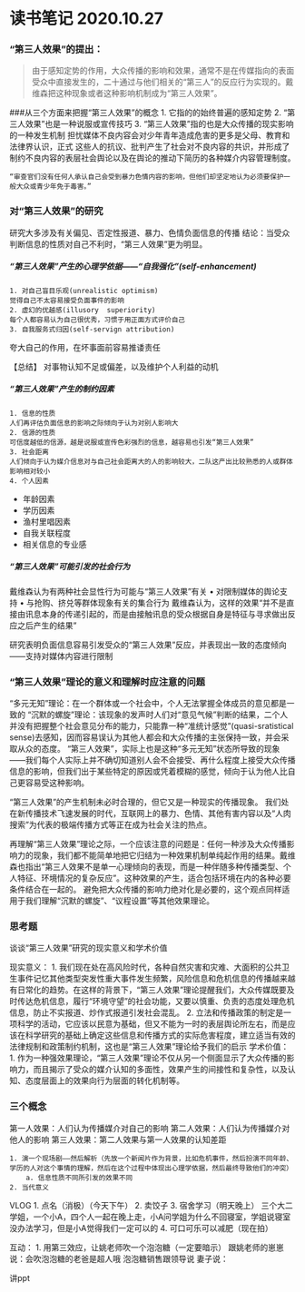 # 读书笔记 2020.10.27
### “第三人效果”的提出：

>由于感知定势的作用，大众传播的影响和效果，通常不是在传媒指向的表面受众中直接发生的，二十通过与他们相关的“第三人”的反应行为实现的。戴维森把这种现象或者这种影响机制成为“第三人效果”。

###从三个方面来把握“第三人效果”的概念
	1. 它指的的始终普遍的感知定势
	2. “第三人效果”也是一种说服或宣传技巧
	3. “第三人效果”指的也是大众传播的现实影响的一种发生机制
	担忧媒体不良内容会对少年青年造成危害的更多是父母、教育和法律界认识，正式 这些人的抗议、批判产生了社会对不良内容的共识，并形成了制约不良内容的表层社会舆论以及在舆论的推动下简历的各种媒介内容管理制度。
	
	“审查官们没有任何人承认自己会受到暴力色情内容的影响，但他们却坚定地认为必须要保护一般大众或青少年免于毒害。”
	
### 对“第三人效果”的研究
研究大多涉及有关偏见、否定性报道、暴力、色情负面信息的传播
结论：当受众判断信息的性质对自己不利时，“第三人效果”更为明显。

##### “第三人效果”产生的心理学依据——“自我强化”(self-enhancement)
	1. 对自己盲目乐观(unrealistic optimism)
	觉得自己不太容易接受负面事件的影响
	2. 虚幻的优越感(illusory  superiority)
	每个人都容易认为自己很优秀，习惯于用正面方式评价自己
	3. 自我服务式归因(self-servign attribution)
夸大自己的作用，在坏事面前容易推诿责任

【总结】
对事物认知不足或偏差，以及维护个人利益的动机

##### “第三人效果”产生的制约因素
	1. 信息的性质
	人们再评估负面信息的影响之际倾向于认为对别人影响大
	2. 信源的性质
	可信度越低的信源，越是说服或宣传色彩强烈的信息，越容易也引发“第三人效果”
	3. 社会距离
	人们倾向于认为媒介信息对与自己社会距离大的人的影响较大，二队这产出比较熟悉的人或群体影响相对较小
	4. 个人因素
- 年龄因素
- 学历因素
- 渔村里唱因素
- 自我关联程度
- 相关信息的专业感

##### “第三人效果”可能引发的社会行为
戴维森认为有两种社会显性行为可能与“第三人效果”有关
	• 对限制媒体的舆论支持
	• 与抢购、挤兑等群体现象有关的集合行为
戴维森认为，这样的效果“并不是直接由讯息本身的传递引起的，而是由接触讯息的受众根据自身是特征与寻求做出反应之后产生的结果”

研究表明负面信息容易引发受众的“第三人效果”反应，并表现出一致的态度倾向——支持对媒体内容进行限制

### “第三人效果”理论的意义和理解时应注意的问题
“多元无知”理论：在一个群体或一个社会中，个人无法掌握全体成员的意见都是一致的
“沉默的螺旋”理论：该现象的发声时人们对“意见气候”判断的结果，二个人并没有把握整个社会意见分布的能力，只能靠一种“准统计感觉”(quasi-sratistical sense)去感知，因而容易误认为其他人都会和大众传播的主张保持一致，并会采取从众的态度。
“第三人效果”，实际上也是这种“多元无知”状态所导致的现象——我们每个人实际上并不确切知道别人会不会接受、再什么程度上接受大众传播信息的影响，但我们出于某些特定的原因或凭着模糊的感觉，倾向于认为他人比自己更容易受这种影响。

“第三人效果”的产生机制未必时合理的，但它又是一种现实的传播现象。
我们处在新传播技术飞速发展的时代，互联网上的暴力、色情、其他有害内容以及“人肉搜索”为代表的极端传播方式等正在成为社会关注的热点。

再理解“第三人效果”理论之际，一个应该注意的问题是：任何一种涉及大众传播影响力的现象，我们都不能简单地把它归结为一种效果机制单纯起作用的结果。戴维森也指出“第三人效果不是单一心理倾向的表现，而是一种伴随多种传播类型、个人特征、环境情况的复杂反应”。这种效果的产生，适合包括环境在内的各种必要条件结合在一起的。
避免把大众传播的影响力绝对化是必要的，这个观点同样适用于我们理解“沉默的螺旋”、“议程设置”等其他效果理论。

### 思考题
谈谈“第三人效果”研究的现实意义和学术价值

现实意义：
	1. 我们现在处在高风险时代，各种自然灾害和灾难、大面积的公共卫生事件记忆其他类型突发性重大事件发生频繁，风险信息和危机信息的传播越来越有日常化的趋势。在这样的背景下，“第三人效果”理论提醒我们，大众传媒既要及时传达危机信息，履行“环境守望”的社会功能，又要以慎重、负责的态度处理危机信息，防止不实报道、炒作式报道引发社会混乱。
	2. 立法和传播政策的制定是一项科学的活动，它应该以民意为基础，但又不能为一时的表层舆论所左右，而是应该在科学研究的基础上确定这些信息和传播方式的实际危害程度，建立适当有效的法律规制和政策制约机制，这也是“第三人效果”理论给予我们的启示
学术价值：
	1. 作为一种强效果理论，“第三人效果”理论不仅从另一个侧面显示了大众传播的影响力，而且揭示了受众的媒介认知的多面性，效果产生的间接性和复杂性，以及认知、态度层面上的效果向行为层面的转化机制等。


### 三个概念
第一人效果：人们认为传播媒介对自己的影响
第二人效果：人们认为传播媒介对他人的影响
第三人效果：第二人效果与第一人效果的认知差距


	1. 演一个现场剧——然后解析（先放一个新闻片作为背景，比如危机事件，然后扮演不同年龄、学历的人对这个事情的理解，然后在这个过程中体现出心理学依据，然后最终导致他们的冲突）
		a. 信息性质不同所引发的效果不同
	2. 当代意义



VLOG
	1. 点名（消极）（今天下午）
	2. 卖饺子
	3. 宿舍学习（明天晚上）
	三个大二学姐，一个小A，四个人一起在晚上走，小A问学姐为什么不回寝室，学姐说寝室没办法学习，但是小A觉得我们一定可以的
	4. 可口可乐可以减肥（现在拍）
	
	
互动：
	1. 用第三效应，让姚老师吹一个泡泡糖（一定要暗示）
	跟姚老师的崽崽说：会吹泡泡糖的老爸是超人哦
	泡泡糖销售跟领导说
	妻子说：

讲ppt
